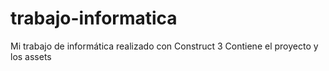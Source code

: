 # trabajo-informatica
Mi trabajo de informática realizado con Construct 3
Contiene el proyecto y los assets
